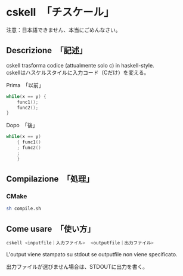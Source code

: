 # cskell　「チスケール」

注意：日本語できません、本当にごめんなさい。  

## Descrizione　「記述」

cskell trasforma codice (attualmente solo c) in haskell-style.<br>
cskellはハスケルスタイルに入力コード（Cだけ）を変える。


Prima　「以前」

```c
while(x == y) {
    func1();
    func2();
}
```

Dopo　「後」

```c
while(x == y)
    { func1()
    ; func2()
    ;
    }
```

## Compilazione　「処理」

### CMake

```sh
sh compile.sh
```

## Come usare　「使い方」

```sh
cskell <inputfile｜入力ファイル>  <outputfile｜出力ファイル>
```

L'output viene stampato su stdout se outputfile non viene specificato.

出力ファイルが選びません場合は、STDOUTに出力を書く。
